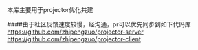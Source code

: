 本库主要用于projector优化共建

####由于社区反馈速度较慢，经沟通，pr可以优先同步到如下代码库
https://github.com/zhipengzuo/projector-server
https://github.com/zhipengzuo/projector-client